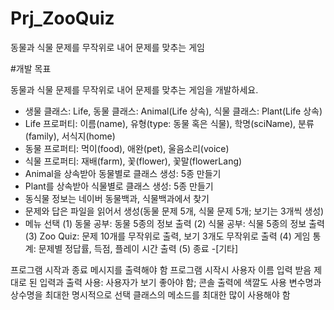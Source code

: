# Prj_ZooQuiz

동물과 식물 문제를 무작위로 내어 문제를 맞추는 게임

#개발 목표

동물과 식물 문제를 무작위로 내어 문제를 맞추는 게임을 개발하세요.

- 생물 클래스: Life, 동물 클래스: Animal(Life 상속), 식물 클래스: Plant(Life 상속)
- Life 프로퍼티: 이름(name), 유형(type: 동물 혹은 식물), 학명(sciName), 분류(family), 서식지(home)
- 동물 프로퍼티: 먹이(food), 애완(pet), 울음소리(voice)
- 식물 프로퍼티: 재배(farm), 꽃(flower), 꽃말(flowerLang)
- Animal을 상속받아 동물별로 클래스 생성: 5종 만들기
- Plant를 상속받아 식물별로 클래스 생성: 5종 만들기
- 동식물 정보는 네이버 동물백과, 식물백과에서 찾기
- 문제와 답은 파일을 읽어서 생성(동물 문제 5개, 식물 문제 5개; 보기는 3개씩 생성)
- 메뉴 선택 (1) 동물 공부: 동물 5종의 정보 출력 (2) 식물 공부: 식물 5종의 정보 출력 (3) Zoo Quiz: 문제 10개를 무작위로 출력, 보기 3개도 무작위로 출력 (4) 게임 통계: 문제별 정답률, 득점, 플레이 시간 출력 (5) 종료
-[기타]

프로그램 시작과 종료 메시지를 출력해야 함
프로그램 시작시 사용자 이름 입력 받음
제대로 된 입력과 출력 사용: 사용자가 보기 좋아야 함; 콘솔 출력에 색깔도 사용
변수명과 상수명을 최대한 명시적으로 선택
클래스의 메소드를 최대한 많이 사용해야 함

